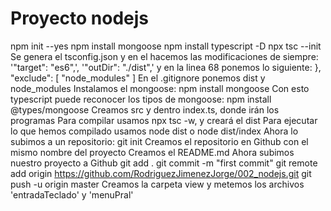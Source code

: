 # Proyecto nodejs
npm init --yes
npm install mongoose
npm install typescript -D
npx tsc --init
Se genera el tsconfig.json y en el hacemos las modificaciones de siempre: '"target": "es6",', '"outDir": "./dist",' y en la linea 68 ponemos lo siguiente:
},
  "exclude": [
    "node_modules"
  ]
En el .gitignore ponemos dist y node_modules
Instalamos el mongoose:
npm install mongoose
Con esto typescript puede reconocer los tipos de mongoose:
npm install @types/mongoose
Creamos src y dentro index.ts, donde irán los programas
Para compilar usamos npx tsc -w, y creará el dist
Para ejecutar lo que hemos compilado usamos node dist o node dist/index
Ahora lo subimos a un repositorio:
git init
Creamos el repositorio en Github con el mismo nombre del proyecto
Creamos el README.md
Ahora subimos nuestro proyecto a Github
git add .
git commit -m "first commit"
git remote add origin https://github.com/RodriguezJimenezJorge/002_nodejs.git
git push -u origin master
Creamos la carpeta view y metemos los archivos 'entradaTeclado' y 'menuPral'
